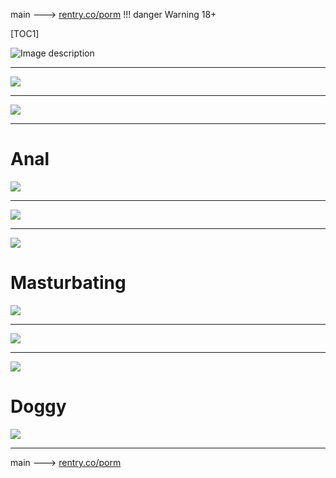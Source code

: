 main ---> [rentry.co/porm](https://rentry.co/porm)
!!! danger
    Warning 18+

[TOC1]

![Image description](https://i.imgur.com/crT6Dke.png)
***
![](https://i.imgur.com/nj8h5b2.gif)
***
![](https://i.imgur.com/eb5RCfm.gif)
***
# Anal
![](https://i.imgur.com/btDWBB2.gif)
***
![](https://i.imgur.com/Dpgv98c.gif)
***
![](https://i.imgur.com/FmgvwkN.gif)
# Masturbating
![](https://i.imgur.com/VdTRphO.gif)
***
![](https://i.imgur.com/9S3HGvq.gif)
***
![](https://i.imgur.com/ibkkJVI.gif)
# Doggy
![](https://i.imgur.com/eMjBUKv.gif)
***
main ---> [rentry.co/porm](https://rentry.co/porm)